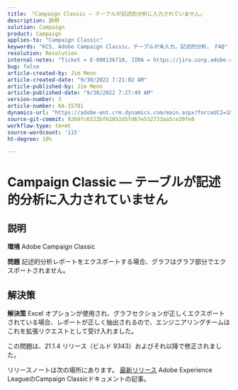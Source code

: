 ```yaml
---
title: 「Campaign Classic — テーブルが記述的分析に入力されていません」
description: 説明
solution: Campaign
product: Campaign
applies-to: "Campaign Classic"
keywords: "KCS, Adobe Campaign Classic，テーブルが未入力，記述的分析， FAQ"
resolution: Resolution
internal-notes: "Ticket = E-000136718, JIRA = https://jira.corp.adobe.com/browse/NEO-24963"
bug: false
article-created-by: Jim Menn
article-created-date: "9/30/2022 7:21:02 AM"
article-published-by: Jim Menn
article-published-date: "9/30/2022 7:27:49 AM"
version-number: 3
article-number: KA-15781
dynamics-url: "https://adobe-ent.crm.dynamics.com/main.aspx?forceUCI=1&pagetype=entityrecord&etn=knowledgearticle&id=7872c36a-9040-ed11-9db1-0022480866ad"
source-git-commit: 9268fc6522bf61052d5fd67e532733aa5ce39fe0
workflow-type: tm+mt
source-wordcount: '115'
ht-degree: 10%

---
```


# Campaign Classic — テーブルが記述的分析に入力されていません

## 説明


<b>環境</b>
Adobe Campaign Classic

<b>問題</b>
記述的分析レポートをエクスポートする場合、グラフはグラフ部分でエクスポートされません。


## 解決策


<b>解決策</b>
Excel オプションが使用され、グラフセクションが正しくエクスポートされている場合、レポートが正しく抽出されるので、エンジニアリングチームはこれを拡張リクエストとして受け入れました。

この問題は、21.1.4 リリース（ビルド 9343）およびそれ以降で修正されました。

リリースノートは次の場所にあります。 [最新リリース](https://experienceleague.adobe.com/docs/campaign-classic/using/release-notes/latest-release.html?lang=ja) Adobe Experience LeagueのCampaign Classicドキュメントの記事。
